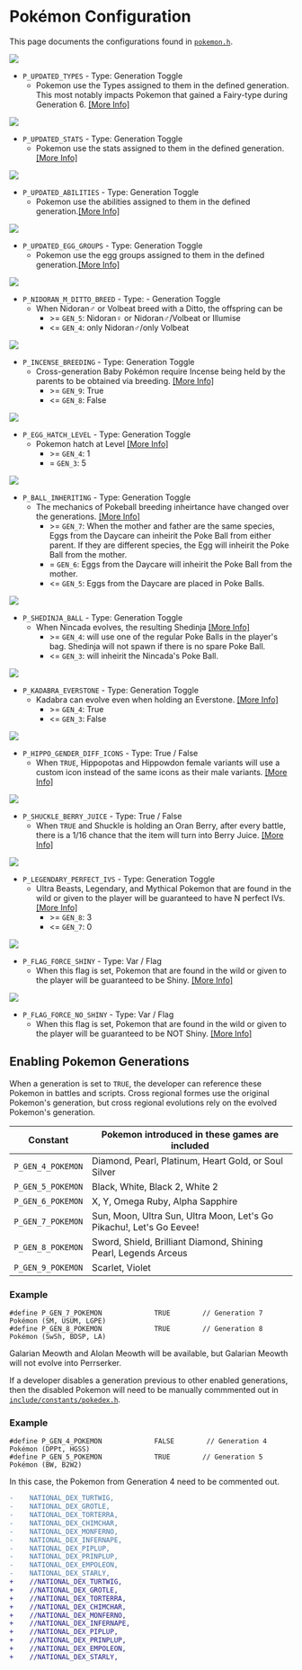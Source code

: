 # Pokémon Configuration

This page documents the configurations found in [`pokemon.h`](https://github.com/rh-hideout/pokeemerald-expansion/blob/upcoming/include/config/pokemon.h).

![](https://archives.bulbagarden.net/media/upload/f/f9/Fire_Blast_III.png)
- `P_UPDATED_TYPES` - Type: Generation Toggle  
    - Pokemon use the Types assigned to them in the defined generation. This most notably impacts Pokemon that gained a Fairy-type during Generation 6. [\[More Info\]](https://bulbapedia.bulbagarden.net/wiki/) 

![](https://archives.bulbagarden.net/media/upload/f/f9/Fire_Blast_III.png)
- `P_UPDATED_STATS` - Type: Generation Toggle  
    - Pokemon use the stats assigned to them in the defined generation.[\[More Info\]](https://bulbapedia.bulbagarden.net/wiki/) 

![](https://archives.bulbagarden.net/media/upload/f/f9/Fire_Blast_III.png)
- `P_UPDATED_ABILITIES` - Type: Generation Toggle  
    - Pokemon use the abilities assigned to them in the defined generation.[\[More Info\]](https://bulbapedia.bulbagarden.net/wiki/) 

![](https://archives.bulbagarden.net/media/upload/f/f9/Fire_Blast_III.png)
- `P_UPDATED_EGG_GROUPS` - Type: Generation Toggle  
    - Pokemon use the egg groups assigned to them in the defined generation.[\[More Info\]](https://bulbapedia.bulbagarden.net/wiki/) 

![](https://archives.bulbagarden.net/media/upload/f/f9/Fire_Blast_III.png)
- `P_NIDORAN_M_DITTO_BREED` - Type: - Generation Toggle  
    - When Nidoran♂ or Volbeat breed with a Ditto, the offspring can be
        - \>= `GEN_5`: Nidoran♀ or Nidoran♂/Volbeat or Illumise
        - <= `GEN_4`: only Nidoran♂/only Volbeat

![](https://archives.bulbagarden.net/media/upload/f/f9/Fire_Blast_III.png)
- `P_INCENSE_BREEDING` - Type: Generation Toggle  
    - Cross-generation Baby Pokémon require Incense being held by the parents to be obtained via breeding. [\[More Info\]](https://bulbapedia.bulbagarden.net/wiki/) 
        - \>= `GEN_9`: True
        - <= `GEN_8`: False

![](https://archives.bulbagarden.net/media/upload/f/f9/Fire_Blast_III.png)
- `P_EGG_HATCH_LEVEL` - Type: Generation Toggle  
    - Pokemon hatch at Level [\[More Info\]](https://bulbapedia.bulbagarden.net/wiki/) 
        - \>= `GEN_4`: 1
        - = `GEN_3`: 5

![](https://archives.bulbagarden.net/media/upload/f/f9/Fire_Blast_III.png)
- `P_BALL_INHERITING` - Type: Generation Toggle  
    - The mechanics of Pokeball breeding inheirtance have changed over the generations. [\[More Info\]](https://bulbapedia.bulbagarden.net/wiki/) 
        - \>= `GEN_7`: When the mother and father are the same species, Eggs from the Daycare can inheirit the Poke Ball from either parent. If they are different species, the Egg will inheirit the Poke Ball from the mother.
        - = `GEN_6`: Eggs from the Daycare will inheirit the Poke Ball from the mother.
        - <= `GEN_5`: Eggs from the Daycare are placed in Poke Balls.

![](https://archives.bulbagarden.net/media/upload/f/f9/Fire_Blast_III.png)
- `P_SHEDINJA_BALL` - Type: Generation Toggle  
    - When Nincada evolves, the resulting Shedinja [\[More Info\]](https://bulbapedia.bulbagarden.net/wiki/) 
        - \>= `GEN_4`: will use one of the regular Poke Balls in the player's bag. Shedinja will not spawn if there is no spare Poke Ball.
        - <= `GEN_3`: will inheirit the Nincada's Poke Ball.

![](https://archives.bulbagarden.net/media/upload/f/f9/Fire_Blast_III.png)
- `P_KADABRA_EVERSTONE` - Type: Generation Toggle  
    - Kadabra can evolve even when holding an Everstone. [\[More Info\]](https://bulbapedia.bulbagarden.net/wiki/) 
        - \>= `GEN_4`: True
        - <= `GEN_3`: False

![](https://archives.bulbagarden.net/media/upload/f/f9/Fire_Blast_III.png)
- `P_HIPPO_GENDER_DIFF_ICONS` - Type: True / False        
    - When `TRUE`, Hippopotas and Hippowdon female variants will use a custom icon instead of the same icons as their male variants. [\[More Info\]](https://bulbapedia.bulbagarden.net/wiki/)

![](https://archives.bulbagarden.net/media/upload/f/f9/Fire_Blast_III.png)
- `P_SHUCKLE_BERRY_JUICE` - Type: True / False        
    - When `TRUE` and Shuckle is holding an Oran Berry, after every battle, there is a 1/16 chance that the item will turn into Berry Juice. [\[More Info\]](https://bulbapedia.bulbagarden.net/wiki/)

![](https://archives.bulbagarden.net/media/upload/f/f9/Fire_Blast_III.png)
- `P_LEGENDARY_PERFECT_IVS` - Type: Generation Toggle  
    - Ultra Beasts, Legendary, and Mythical Pokemon that are found in the wild or given to the player will be guaranteed to have N perfect IVs. [\[More Info\]](https://bulbapedia.bulbagarden.net/wiki/) 
        - \>= `GEN_8`: 3
        - <= `GEN_7`: 0

![](https://archives.bulbagarden.net/media/upload/f/f9/Fire_Blast_III.png)
- `P_FLAG_FORCE_SHINY` - Type: Var / Flag     
    - When this flag is set, Pokemon that are found in the wild or given to the player will be guaranteed to be Shiny. [\[More Info\]](https://bulbapedia.bulbagarden.net/wiki/) 

![](https://archives.bulbagarden.net/media/upload/f/f9/Fire_Blast_III.png)
- `P_FLAG_FORCE_NO_SHINY` - Type: Var / Flag     
    - When this flag is set, Pokemon that are found in the wild or given to the player will be guaranteed to be NOT Shiny. [\[More Info\]](https://bulbapedia.bulbagarden.net/wiki/) 

## Enabling Pokemon Generations

When a generation is set to `TRUE`, the developer can reference these Pokemon in battles and scripts. Cross regional formes use the original Pokemon's generation, but cross regional evolutions rely on the evolved Pokemon's generation.

|Constant|Pokemon introduced in these games are included|
|---|---|
|`P_GEN_4_POKEMON`|Diamond, Pearl, Platinum, Heart Gold, or Soul Silver|
|`P_GEN_5_POKEMON`|Black, White, Black 2, White 2|
|`P_GEN_6_POKEMON`|X, Y, Omega Ruby, Alpha Sapphire|
|`P_GEN_7_POKEMON`|Sun, Moon, Ultra Sun, Ultra Moon, Let's Go Pikachu!, Let's Go Eevee!|
|`P_GEN_8_POKEMON`|Sword, Shield, Brilliant Diamond, Shining Pearl, Legends Arceus|
|`P_GEN_9_POKEMON`|Scarlet, Violet |

### Example
```
#define P_GEN_7_POKEMON             TRUE        // Generation 7 Pokémon (SM, USUM, LGPE)
#define P_GEN_8_POKEMON             TRUE        // Generation 8 Pokémon (SwSh, BDSP, LA)
```

Galarian Meowth and Alolan Meowth will be available, but Galarian Meowth will not evolve into Perrserker.

If a developer disables a generation previous to other enabled generations, then the disabled Pokemon will need to be manually commmented out in [`include/constants/pokedex.h`](../include/constants/pokedex.h).

### Example
```
#define P_GEN_4_POKEMON             FALSE        // Generation 4 Pokémon (DPPt, HGSS)
#define P_GEN_5_POKEMON             TRUE        // Generation 5 Pokémon (BW, B2W2)
```

In this case, the Pokemon from Generation 4 need to be commented out.

```diff
-    NATIONAL_DEX_TURTWIG,
-    NATIONAL_DEX_GROTLE,
-    NATIONAL_DEX_TORTERRA,
-    NATIONAL_DEX_CHIMCHAR,
-    NATIONAL_DEX_MONFERNO,
-    NATIONAL_DEX_INFERNAPE,
-    NATIONAL_DEX_PIPLUP,
-    NATIONAL_DEX_PRINPLUP,
-    NATIONAL_DEX_EMPOLEON,
-    NATIONAL_DEX_STARLY,
+    //NATIONAL_DEX_TURTWIG,
+    //NATIONAL_DEX_GROTLE,
+    //NATIONAL_DEX_TORTERRA,
+    //NATIONAL_DEX_CHIMCHAR,
+    //NATIONAL_DEX_MONFERNO,
+    //NATIONAL_DEX_INFERNAPE,
+    //NATIONAL_DEX_PIPLUP,
+    //NATIONAL_DEX_PRINPLUP,
+    //NATIONAL_DEX_EMPOLEON,
+    //NATIONAL_DEX_STARLY,
```

